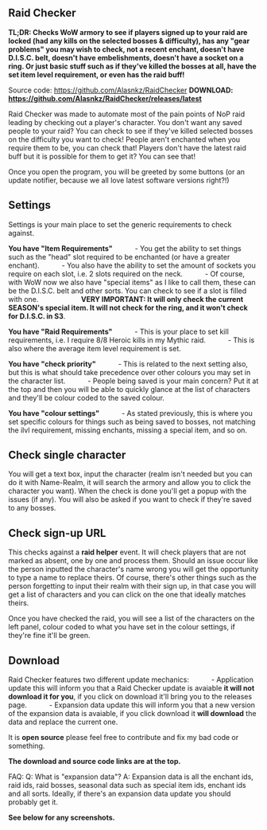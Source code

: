 ## Raid Checker
**TL;DR: Checks WoW armory to see if players signed up to your raid are locked (had any kills on the selected bosses & difficulty), has any "gear problems" you may wish to check, not a recent enchant, doesn't have D.I.S.C. belt, doesn't have embelishments, doesn't have a socket on a ring. Or just basic stuff such as if they've killed the bosses at all, have the set item level requirement, or even has the raid buff!**

Source code: <https://github.com/Alasnkz/RaidChecker>
**DOWNLOAD: <https://github.com/Alasnkz/RaidChecker/releases/latest>**

Raid Checker was made to automate most of the pain points of NoP raid leading by checking out a player's character. You don't want any saved people to your raid? You can check to see if they've killed selected bosses on the difficulty you want to check! People aren't enchanted when you require them to be, you can check that! Players don't have the latest raid buff but it is possible for them to get it? You can see that!

Once you open the program, you will be greeted by some buttons (or an update notifier, because we all love latest software versions right?!)
## Settings
Settings is your main place to set the generic requirements to check against.

**You have "Item Requirements"**
⠀⠀⠀⠀- You get the ability to set things such as the "head" slot required to be enchanted (or have a greater enchant).
⠀⠀⠀⠀- You also have the ability to set the amount of sockets you require on each slot, i.e. 2 slots required on the neck.
⠀⠀⠀⠀- Of course, with WoW now we also have "special items" as I like to call them, these can be the D.I.S.C. belt and other sorts. You can check to see if a slot is filled with one. 
⠀⠀⠀⠀⠀⠀⠀⠀**VERY IMPORTANT: It will only check the current SEASON's special item. It will not check for the ring, and it won't check for D.I.S.C. in S3**.

**You have "Raid Requirements"**
⠀⠀⠀⠀- This is your place to set kill requirements, i.e. I require 8/8 Heroic kills in my Mythic raid.
⠀⠀⠀⠀- This is also where the average item level requirement is set.

**You have "check priority"**
⠀⠀⠀⠀- This is related to the next setting also, but this is what should take precedence over other colours you may set in the character list.
⠀⠀⠀⠀- People being saved is your main concern? Put it at the top and then you will be able to quickly glance at the list of characters and they'll be colour coded to the saved colour.

**You have "colour settings"**
⠀⠀⠀⠀- As stated previously, this is where you set specific colours for things such as being saved to bosses, not matching the ilvl requirement, missing enchants, missing a special item, and so on.

## Check single character
You will get a text box, input the character (realm isn't needed but you can do it with Name-Realm, it will search the armory and allow you to click the character you want).
When the check is done you'll get a popup with the issues (if any).
You will also be asked if you want to check if they're saved to any bosses.

## Check sign-up URL
This checks against a **raid helper** event. It will check players that are not marked as absent, one by one and process them.
Should an issue occur like the person inputted the character's name wrong you will get the opportunity to type a name to replace theirs.
Of course, there's other things such as the person forgetting to input their realm with their sign up, in that case you will get a list of characters and you can click on the one that ideally matches theirs.

Once you have checked the raid, you will see a list of the characters on the left panel, colour coded to what you have set in the colour settings, if they're fine it'll be green.

## Download
Raid Checker features two different update mechanics:
⠀⠀⠀⠀- Application update this will inform you that a Raid Checker update is avaiable **it will not download it for you**, if you click on download it'll bring you to the releases page.
⠀⠀⠀⠀- Expansion data update this will inform you that a new version of the expansion data is avaiable, if you click download it **will download** the data and replace the current one.
    
It is **open source** please feel free to contribute and fix my bad code or something.

**The download and source code links are at the top.**

FAQ:
   Q: What is "expansion data"?
   A: Expansion data is all the enchant ids, raid ids, raid bosses, seasonal data such as special item ids, enchant ids and all sorts. Ideally, if there's an expansion data update you should probably get it.
   
**See below for any screenshots.**